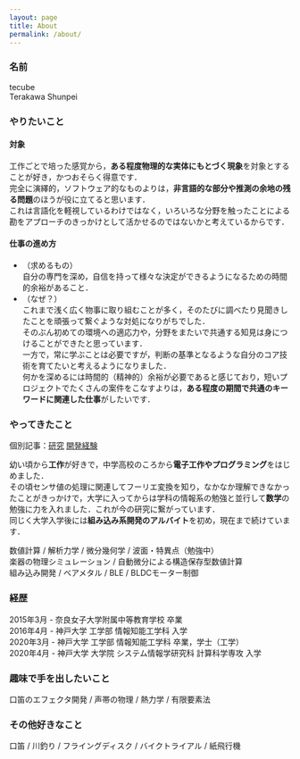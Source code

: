 ```yaml
---
layout: page
title: About
permalink: /about/
---
```


### 名前
tecube  
Terakawa Shunpei


### やりたいこと
#### 対象  
工作ごとで培った感覚から，**ある程度物理的な実体にもとづく現象**を対象とすることが好き，かつおそらく得意です．  
完全に演繹的，ソフトウェア的なものよりは，**非言語的な部分や推測の余地の残る問題**のほうが役に立てると思います．  
これは言語化を軽視しているわけではなく，いろいろな分野を触ったことによる勘をアプローチのきっかけとして活かせるのではないかと考えているからです．

#### 仕事の進め方  
- （求めるもの）  
  自分の専門を深め，自信を持って様々な決定ができるようになるための時間的余裕があること．  
- （なぜ？）  
  これまで浅く広く物事に取り組むことが多く，そのたびに調べたり見聞きしたことを頑張って繋ぐような対処になりがちでした．  
  そのぶん初めての環境への適応力や，分野をまたいで共通する知見は身につけることができたと思っています．  
  一方で，常に学ぶことは必要ですが，判断の基準となるような自分のコア技術を育てたいと考えるようになりました．  
  何かを深めるには時間的（精神的）余裕が必要であると感じており，短いプロジェクトでたくさんの案件をこなすよりは，**ある程度の期間で共通のキーワードに関連した仕事**がしたいです．


### やってきたこと
個別記事：[研究](/research/) [開発経験](/experience/)

幼い頃から**工作**が好きで，中学高校のころから**電子工作やプログラミング**をはじめました．  
その頃センサ値の処理に関連してフーリエ変換を知り，なかなか理解できなかったことがきっかけで，大学に入ってからは学科の情報系の勉強と並行して**数学**の勉強に力を入れました．これが今の研究に繋がっています．  
同じく大学入学後には**組み込み系開発のアルバイト**を初め，現在まで続けています． 

数値計算 / 解析力学 / 微分幾何学 / 波面・特異点（勉強中）  
楽器の物理シミュレーション / 自動微分による構造保存型数値計算  
組み込み開発 / ベアメタル / BLE / BLDCモーター制御  


### 経歴
2015年3月 - 奈良女子大学附属中等教育学校 卒業  
2016年4月 - 神戸大学 工学部 情報知能工学科 入学  
2020年3月 - 神戸大学 工学部 情報知能工学科 卒業，学士（工学）  
2020年4月 - 神戸大学 大学院 システム情報学研究科 計算科学専攻 入学  


### 趣味で手を出したいこと
口笛のエフェクタ開発 / 声帯の物理 / 熱力学 / 有限要素法


### その他好きなこと
口笛 / 川釣り / フライングディスク / バイクトライアル / 紙飛行機

